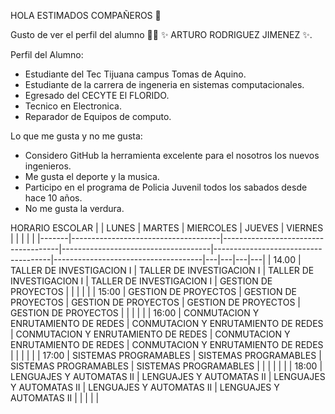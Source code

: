 HOLA ESTIMADOS COMPAÑEROS 👋

Gusto de ver el perfil del alumno 👨‍🏫 ✨ ARTURO RODRIGUEZ JIMENEZ ✨.

Perfil del Alumno:

- Estudiante del Tec Tijuana campus Tomas de Aquino.
- Estudiante de la carrera de ingeneria en sistemas computacionales.
- Egresado del CECYTE El FLORIDO.
- Tecnico en Electronica.
- Reparador de Equipos de computo.

Lo que me gusta y no me gusta:

- Considero GitHub la herramienta excelente para el nosotros los nuevos ingenieros.
- Me gusta el deporte y la musica.
- Participo en el programa de Policia Juvenil todos los sabados desde hace 10 años.
- No me gusta la verdura.


HORARIO ESCOLAR
|       | LUNES                               | MARTES                              | MIERCOLES                           | JUEVES                              | VIERNES                             |   |   |   |   |
|-------|-------------------------------------|-------------------------------------|-------------------------------------|-------------------------------------|-------------------------------------|---|---|---|---|
| 14.00 | TALLER DE INVESTIGACION I           | TALLER DE INVESTIGACION I           | TALLER DE INVESTIGACION I           | TALLER DE INVESTIGACION I           | GESTION DE PROYECTOS                |   |   |   |   |
| 15:00 | GESTION DE PROYECTOS                | GESTION DE PROYECTOS                | GESTION DE PROYECTOS                | GESTION DE PROYECTOS                | GESTION DE PROYECTOS                |   |   |   |   |
| 16:00 | CONMUTACION Y ENRUTAMIENTO DE REDES | CONMUTACION Y ENRUTAMIENTO DE REDES | CONMUTACION Y ENRUTAMIENTO DE REDES | CONMUTACION Y ENRUTAMIENTO DE REDES | CONMUTACION Y ENRUTAMIENTO DE REDES |   |   |   |   |
| 17:00 | SISTEMAS PROGRAMABLES               | SISTEMAS PROGRAMABLES               | SISTEMAS PROGRAMABLES               | SISTEMAS PROGRAMABLES               |                                     |   |   |   |   |
| 18:00 | LENGUAJES Y AUTOMATAS II            | LENGUAJES Y AUTOMATAS II            | LENGUAJES Y AUTOMATAS II            | LENGUAJES Y AUTOMATAS II            | LENGUAJES Y AUTOMATAS II            |   |   |   |   |
